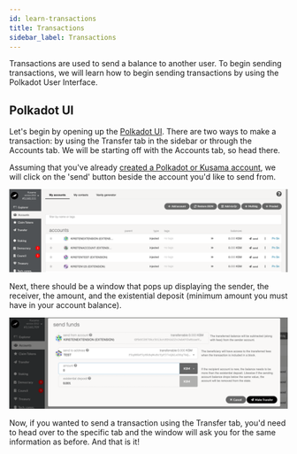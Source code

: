 ```yaml
---
id: learn-transactions
title: Transactions
sidebar_label: Transactions
---
```


Transactions are used to send a balance to another user. To begin sending transactions, we will
learn how to begin sending transactions by using the Polkadot User Interface.

## Polkadot UI

Let's begin by opening up the [Polkadot UI](https://polkadot.js.org/apps). There are two ways to
make a transaction: by using the Transfer tab in the sidebar or through the Accounts tab. We will be
starting off with the Accounts tab, so head there.

Assuming that you've already [created a Polkadot or Kusama account](learn-account-generation), we
will click on the 'send' button beside the account you'd like to send from.

![](assets/Send-Transaction.png)

Next, there should be a window that pops up displaying the sender, the receiver, the amount, and the
existential deposit (minimum amount you must have in your account balance).

![](assets/Send-Transfer.png)

Now, if you wanted to send a transaction using the Transfer tab, you'd need to head over to the
specific tab and the window will ask you for the same information as before. And that is it!
